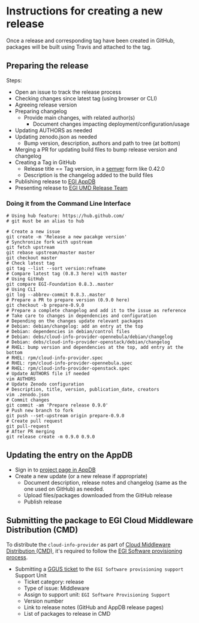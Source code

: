 # Instructions for creating a new release

Once a release and corresponding tag have been created in GitHub, packages will
be built using Travis and attached to the tag.

## Preparing the release

Steps:

- Open an issue to track the release process
- Checking changes since latest tag (using browser or CLI)
- Agreeing release version
- Preparing changelog
  - Provide main changes, with related author(s)
    - Document changes impacting deployment/configuration/usage
- Updating AUTHORS as needed
- Updating zenodo.json as needed
  - Bump version, description, authors and path to tree (at bottom)
- Merging a PR for updating build files to bump release version and changelog
- Creating a Tag in GitHub
  - Release title == Tag version, in a [semver](https://semver.org/) form like
    0.42.0
  - Description is the changelog added to the build files
- Publishing release to
  [EGI AppDB](https://appdb.egi.eu/store/software/cloud.info.provider/releases)
- Presenting release to [EGI UMD Release Team](https://wiki.egi.eu/wiki/URT)

### Doing it from the Command Line Interface

```console
# Using hub feature: https://hub.github.com/
# git must be an alias to hub

# Create a new issue
git create -m 'Release a new pacakge version'
# Synchronize fork with upstream
git fetch upstream
git rebase upstream/master master
git checkout master
# Check latest tag
git tag --list --sort version:refname
# Compare latest tag (0.8.3 here) with master
# Using GitHub
git compare EGI-Foundation 0.8.3..master
# Using CLI
git log --abbrev-commit 0.8.3..master
# Prepare a PR to prepare version (0.9.0 here)
git checkout -b prepare-0.9.0
# Prepare a complete changelog and add it to the issue as reference
# Take care to changes in dependencies and configuration
# Depending on the changes update relevant packages
# Debian: debian/changelog: add an entry at the top
# Debian: dependencies in debian/control files
# Debian: debs/cloud-info-provider-opennebula/debian/changelog
# Debian: debs/cloud-info-provider-openstack/debian/changelog
# RHEL: bump version and dependencies at the top, add entry at the bottom
# RHEL: rpm/cloud-info-provider.spec
# RHEL: rpm/cloud-info-provider-opennebula.spec
# RHEL: rpm/cloud-info-provider-openstack.spec
# Update AUTHORS file if needed
vim AUTHORS
# Update Zenodo configuration
# Description, title, version, publication_date, creators
vim .zenodo.json
# Commit changes
git commit -am 'Prepare release 0.9.0'
# Push new branch to fork
git push --set-upstream origin prepare-0.9.0
# Create pull request
git pull-request
# After PR merging
git release create -m 0.9.0 0.9.0
```

## Updating the entry on the AppDB

- Sign in to
  [project page in AppDB](https://appdb.egi.eu/store/software/cloud.info.provider/releases/)
- Create a new update (or a new release if appropriate)
  - Document description, release notes and changelog (same as the one used on
    GitHub) as needed.
  - Upload files/packages downloaded from the GitHub release
  - Publish release

## Submitting the package to EGI Cloud Middleware Distribution (CMD)

To distribute the `cloud-info-provider` as part of
[Cloud Middleware Distribution (CMD)](https://wiki.egi.eu/wiki/EGI_Cloud_Middleware_Distribution),
it's required to follow the
[EGI Software provisioning process](https://wiki.egi.eu/wiki/EGI_Software_Provisioning).

- Submitting a [GGUS ticket](https://ggus.eu/?mode=ticket_submit) to the
  `EGI Software provisioning support` Support Unit
  - Ticket category: release
  - Type of issue: Middleware
  - Assign to support unit: `EGI Software Provisioning Support`
  - Version number
  - Link to release notes (GitHub and AppDB release pages)
  - List of packages to release in CMD
